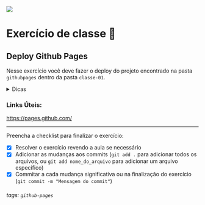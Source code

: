 ![](https://i.imgur.com/xG74tOh.png)

# Exercício de classe 🏫

## Deploy Github Pages

Nesse exercício você deve fazer o deploy do projeto encontrado na pasta `githubpages` dentro da pasta `classe-01`.

<details>
    <summary>Dicas</summary>
    <ul>
        <li>Siga os tutoriais do site oficial do `Github Pages`</li>
    <ul>
    
</details>

### Links Úteis:
https://pages.github.com/

---

Preencha a checklist para finalizar o exercício:

- [x] Resolver o exercício revendo a aula se necessário
- [x] Adicionar as mudanças aos commits (`git add .` para adicionar todos os arquivos, ou `git add nome_do_arquivo` para adicionar um arquivo específico)
- [x] Commitar a cada mudança significativa ou na finalização do exercício (`git commit -m "Mensagem do commit"`)

###### tags: `github-pages`
